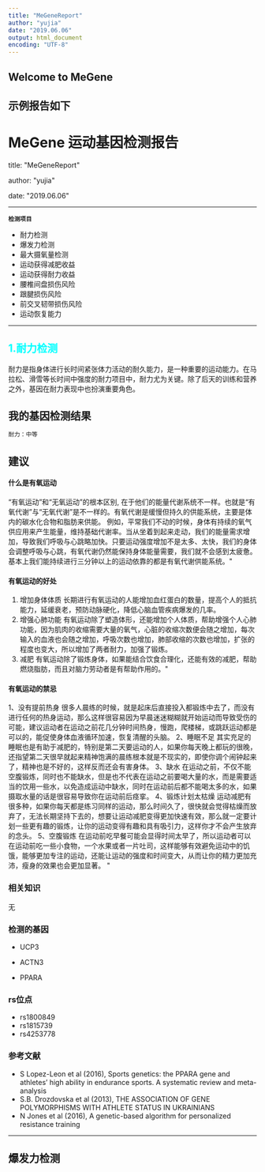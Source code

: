 ```yaml
---
title: "MeGeneReport"
author: "yujia"
date: "2019.06.06"
output: html_document
encoding: "UTF-8"
---
```


## Welcome to MeGene

## 示例报告如下

# MeGene 运动基因检测报告
title: "MeGeneReport"

author: "yujia"

date: "2019.06.06"

---

**`检测项目`**

+ 耐力检测
+ 爆发力检测
+ 最大摄氧量检测
+ 运动获得减肥收益
+ 运动获得耐力收益
+ 腰椎间盘损伤风险
+ 跟腱损伤风险
+ 前交叉韧带损伤风险
+ 运动恢复能力

---

## <font color=#00ffff>**1.耐力检测**</font>
耐力是指身体进行长时间紧张体力活动的耐久能力，是一种重要的运动能力。在马拉松、滑雪等长时间中强度的耐力项目中，耐力尤为关键。除了后天的训练和营养之外，基因在耐力表现中也扮演重要角色。

## **我的基因检测结果**

```r
耐力：中等
```


## **建议**

####  什么是有氧运动 

“有氧运动”和“无氧运动”的根本区别, 在于他们的能量代谢系统不一样。也就是“有氧代谢”与“无氧代谢”是不一样的。有氧代谢是缓慢但持久的供能系统，主要是体内的碳水化合物和脂肪来供能。
例如，平常我们不动的时候，身体有持续的氧气供应用来产生能量，维持基础代谢率。当从坐着到起来走动，我们的能量需求增加，导致我们呼吸与心跳略加快。只要运动强度增加不是太多、太快，我们的身体会调整呼吸与心跳，有氧代谢仍然能保持身体能量需要，我们就不会感到太疲惫。基本上我们能持续进行三分钟以上的运动依靠的都是有氧代谢供能系统。"

####  有氧运动的好处 

1. 增加身体体质
长期进行有氧运动的人能增加血红蛋白的数量，提高个人的抵抗能力，延缓衰老，预防动脉硬化，降低心脑血管疾病爆发的几率。
2. 增强心肺功能
有氧运动除了塑造体形，还能增加个人体质，帮助增强个人心肺功能，因为肌肉的收缩需要大量的氧气，心脏的收缩次数便会随之增加，每次输入的血液也会随之增加，呼吸次数也增加，肺部收缩的次数也增加，扩张的程度也变大，所以增加了两者耐力，加强了锻炼。
3. 减肥
有氧运动除了锻炼身体，如果能结合饮食合理化，还能有效的减肥，帮助燃烧脂肪，而且对脑力劳动者是有帮助作用的。"

####  有氧运动的禁忌

1、没有提前热身 
很多人晨练的时候，就是起床后直接投入都锻炼中去了，而没有进行任何的热身运动，那么这样很容易因为早晨迷迷糊糊就开始运动而导致受伤的可能，建议运动者在运动之前花几分钟时间热身，慢跑，爬楼梯，或跳跃运动都是可以的，能促使身体血液循环加速，恢复清醒的头脑。 
2、睡眠不足 
其实充足的睡眠也是有助于减肥的，特别是第二天要运动的人，如果你每天晚上都玩的很晚，还指望第二天很早就起来精神饱满的晨练根本就是不现实的，即使你调个闹钟起来了，精神也是不好的，这样反而还会有害身体。 
3、缺水 
在运动之前，不仅不能空腹锻炼，同时也不能缺水，但是也不代表在运动之前要喝大量的水，而是需要适当的饮用一些水，以免造成运动中缺水，同时在运动前后都不能喝太多的水，如果摄取水量的话是很容易导致你在运动前后痉挛。 
4、锻炼计划太枯燥 
运动减肥有很多种，如果你每天都是练习同样的运动，那么时间久了，很快就会觉得枯燥而放弃了，无法长期坚持下去的，想要让运动减肥变得更加快速有效，那么就一定要计划一些更有趣的锻炼，让你的运动变得有趣和具有吸引力，这样你才不会产生放弃的念头。 
5、空腹锻炼 
在运动前吃早餐可能会显得时间太早了，所以运动者可以在运动前吃一些小食物，一个水果或者一片吐司，这样能够有效避免运动中的饥饿，能够更加专注的运动，还能让运动的强度和时间变大，从而让你的精力更加充沛，瘦身的效果也会更加显著。 "


### **相关知识**
无

### **检测的基因**
+ UCP3

+ ACTN3
+ PPARA


### **rs位点**

+ rs1800849
+ rs1815739
+ rs4253778


### **参考文献**
+ S Lopez-Leon et al (2016), Sports genetics: the PPARA gene and athletes’ high ability in endurance sports. A systematic review and meta-analysis
+ S.B. Drozdovska et al (2013), THE ASSOCIATION OF GENE POLYMORPHISMS WITH ATHLETE STATUS IN UKRAINIANS
+ N Jones et al (2016), A genetic-based algorithm for personalized resistance training



---


## 爆发力检测
